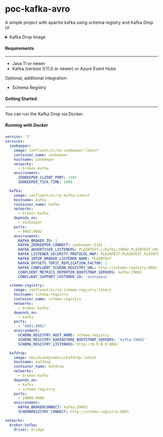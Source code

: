 # poc-kafka-avro
A simple project with apache kafka using schema registry and Kafka Drop UI

<details>
  <summary>Kafka Drop Image</summary>

  #### Kafka Drop Running at the project
  
  Open a browser and navigate to [http://localhost:9000](http://localhost:9000).

  ![image](https://user-images.githubusercontent.com/8093695/210865873-69db227d-3cd1-481c-b9ef-8379cec55a59.png)
  
</details>

#### Requirements
---
* Java 11 or newer
* Kafka (version 0.11.0 or newer) or Azure Event Hubs

Optional, additional integration:

* Schema Registry

#### Getting Started
---
You can run the Kafka Drop via Docker.

##### Running with Docker

```yml
version: '3'
services:
  zookeeper:
    image: confluentinc/cp-zookeeper:latest
    container_name: zookeeper
    hostname: zookeeper
    networks:
      - broker-kafka
    environment:
      ZOOKEEPER_CLIENT_PORT: 2181
      ZOOKEEPER_TICK_TIME: 2000

  kafka:
    image: confluentinc/cp-kafka:latest
    hostname: kafka
    container_name: kafka
    networks:
      - broker-kafka
    depends_on:
      - zookeeper
    ports:
      - 9092:9092
    environment:
      KAFKA_BROKER_ID: 1
      KAFKA_ZOOKEEPER_CONNECT: zookeeper:2181
      KAFKA_ADVERTISED_LISTENERS: PLAINTEXT://kafka:29092,PLAINTEXT_HOST://localhost:9092
      KAFKA_LISTENER_SECURITY_PROTOCOL_MAP: PLAINTEXT:PLAINTEXT,PLAINTEXT_HOST:PLAINTEXT
      KAFKA_INTER_BROKER_LISTENER_NAME: PLAINTEXT
      KAFKA_OFFSETS_TOPIC_REPLICATION_FACTOR: 1
      KAFKA_CONFLUENT_SCHEMA_REGISTRY_URL: http://schema-registry:8081
      CONFLUENT_METRICS_REPORTER_BOOTSTRAP_SERVERS: kafka:29092
      CONFLUENT_SUPPORT_CUSTOMER_ID: 'anonymous'

  schema-registry:
    image: confluentinc/cp-schema-registry:latest
    hostname: schema-registry
    container_name: schema-registry
    networks:
      - broker-kafka
    depends_on:
      - kafka
    ports:
      - "8081:8081"
    environment:
      SCHEMA_REGISTRY_HOST_NAME: schema-registry
      SCHEMA_REGISTRY_KAFKASTORE_BOOTSTRAP_SERVERS: 'kafka:29092'
      SCHEMA_REGISTRY_LISTENERS: http://0.0.0.0:8081

  kafdrop:
    image: obsidiandynamics/kafdrop:latest
    hostname: kafdrop
    container_name: kafdrop
    networks:
      - broker-kafka
    depends_on:
      - kafka
      - schema-registry
    ports:
      - 19000:9000
    environment:
      KAFKA_BROKERCONNECT: kafka:29092
      SCHEMAREGISTRY_CONNECT: http://schema-registry:8081

networks:
  broker-kafka:
    driver: bridge

```
